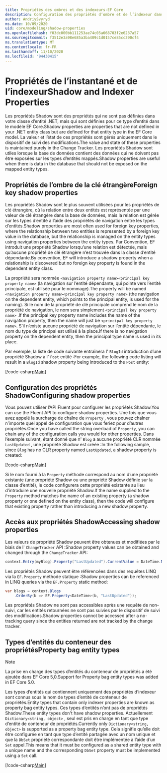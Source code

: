 ```yaml
---
title: Propriétés des ombres et des indexeurs-EF Core
description: Configuration des propriétés d’ombre et de l’indexeur dans un modèle de Entity Framework Core
author: AndriySvyryd
ms.date: 10/09/2020
uid: core/modeling/shadow-properties
ms.openlocfilehash: f03dc000bb111253ae74c05a668703f2e6237a57
ms.sourcegitcommit: f3512e3a98e685a3ba409c1d0157ce85cc390cf4
ms.translationtype: MT
ms.contentlocale: fr-FR
ms.lasthandoff: 11/10/2020
ms.locfileid: "94430415"
---
```

# <a name="shadow-and-indexer-properties"></a><span data-ttu-id="15bcb-103">Propriétés de l’instantané et de l’indexeur</span><span class="sxs-lookup"><span data-stu-id="15bcb-103">Shadow and Indexer Properties</span></span>

<span data-ttu-id="15bcb-104">Les propriétés Shadow sont des propriétés qui ne sont pas définies dans votre classe d’entité .NET, mais qui sont définies pour ce type d’entité dans le modèle EF Core.</span><span class="sxs-lookup"><span data-stu-id="15bcb-104">Shadow properties are properties that are not defined in your .NET entity class but are defined for that entity type in the EF Core model.</span></span> <span data-ttu-id="15bcb-105">La valeur et l’état de ces propriétés sont gérés uniquement dans le dispositif de suivi des modifications.</span><span class="sxs-lookup"><span data-stu-id="15bcb-105">The value and state of these properties is maintained purely in the Change Tracker.</span></span> <span data-ttu-id="15bcb-106">Les propriétés Shadow sont utiles lorsque la base de données contient des données qui ne doivent pas être exposées sur les types d’entités mappés.</span><span class="sxs-lookup"><span data-stu-id="15bcb-106">Shadow properties are useful when there is data in the database that should not be exposed on the mapped entity types.</span></span>

## <a name="foreign-key-shadow-properties"></a><span data-ttu-id="15bcb-107">Propriétés de l’ombre de la clé étrangère</span><span class="sxs-lookup"><span data-stu-id="15bcb-107">Foreign key shadow properties</span></span>

<span data-ttu-id="15bcb-108">Les propriétés Shadow sont le plus souvent utilisées pour les propriétés de clé étrangère, où la relation entre deux entités est représentée par une valeur de clé étrangère dans la base de données, mais la relation est gérée sur les types d’entité à l’aide des propriétés de navigation entre les types d’entités.</span><span class="sxs-lookup"><span data-stu-id="15bcb-108">Shadow properties are most often used for foreign key properties, where the relationship between two entities is represented by a foreign key value in the database, but the relationship is managed on the entity types using navigation properties between the entity types.</span></span> <span data-ttu-id="15bcb-109">Par Convention, EF introduit une propriété Shadow lorsqu’une relation est détectée, mais qu’aucune propriété de clé étrangère n’est trouvée dans la classe d’entité dépendante.</span><span class="sxs-lookup"><span data-stu-id="15bcb-109">By convention, EF will introduce a shadow property when a relationship is discovered but no foreign key property is found in the dependent entity class.</span></span>

<span data-ttu-id="15bcb-110">La propriété sera nommée `<navigation property name><principal key property name>` (la navigation sur l’entité dépendante, qui pointe vers l’entité principale, est utilisée pour le nommage).</span><span class="sxs-lookup"><span data-stu-id="15bcb-110">The property will be named `<navigation property name><principal key property name>` (the navigation on the dependent entity, which points to the principal entity, is used for the naming).</span></span> <span data-ttu-id="15bcb-111">Si le nom de la propriété de clé principale comprend le nom de la propriété de navigation, le nom sera simplement `<principal key property name>` .</span><span class="sxs-lookup"><span data-stu-id="15bcb-111">If the principal key property name includes the name of the navigation property, then the name will just be `<principal key property name>`.</span></span> <span data-ttu-id="15bcb-112">S’il n’existe aucune propriété de navigation sur l’entité dépendante, le nom du type de principal est utilisé à la place.</span><span class="sxs-lookup"><span data-stu-id="15bcb-112">If there is no navigation property on the dependent entity, then the principal type name is used in its place.</span></span>

<span data-ttu-id="15bcb-113">Par exemple, la liste de code suivante entraînera l' `BlogId` introduction d’une propriété Shadow à l' `Post` entité :</span><span class="sxs-lookup"><span data-stu-id="15bcb-113">For example, the following code listing will result in a `BlogId` shadow property being introduced to the `Post` entity:</span></span>

[!code-csharp[Main](../../../samples/core/Modeling/Conventions/ShadowForeignKey.cs?name=Conventions&highlight=21-23)]

## <a name="configuring-shadow-properties"></a><span data-ttu-id="15bcb-114">Configuration des propriétés Shadow</span><span class="sxs-lookup"><span data-stu-id="15bcb-114">Configuring shadow properties</span></span>

<span data-ttu-id="15bcb-115">Vous pouvez utiliser l’API Fluent pour configurer les propriétés Shadow.</span><span class="sxs-lookup"><span data-stu-id="15bcb-115">You can use the Fluent API to configure shadow properties.</span></span> <span data-ttu-id="15bcb-116">Une fois que vous avez appelé la surcharge de chaîne de `Property` , vous pouvez chaîner n’importe quel appel de configuration que vous feriez pour d’autres propriétés.</span><span class="sxs-lookup"><span data-stu-id="15bcb-116">Once you have called the string overload of `Property`, you can chain any of the configuration calls you would for other properties.</span></span> <span data-ttu-id="15bcb-117">Dans l’exemple suivant, étant donné que n' `Blog` a aucune propriété CLR nommée `LastUpdated` , une propriété Shadow est créée :</span><span class="sxs-lookup"><span data-stu-id="15bcb-117">In the following sample, since `Blog` has no CLR property named `LastUpdated`, a shadow property is created:</span></span>

[!code-csharp[Main](../../../samples/core/Modeling/FluentAPI/ShadowProperty.cs?name=ShadowProperty&highlight=8)]

<span data-ttu-id="15bcb-118">Si le nom fourni à la `Property` méthode correspond au nom d’une propriété existante (une propriété Shadow ou une propriété Shadow définie sur la classe d’entité), le code configurera cette propriété existante au lieu d’introduire une nouvelle propriété Shadow.</span><span class="sxs-lookup"><span data-stu-id="15bcb-118">If the name supplied to the `Property` method matches the name of an existing property (a shadow property or one defined on the entity class), then the code will configure that existing property rather than introducing a new shadow property.</span></span>

## <a name="accessing-shadow-properties"></a><span data-ttu-id="15bcb-119">Accès aux propriétés Shadow</span><span class="sxs-lookup"><span data-stu-id="15bcb-119">Accessing shadow properties</span></span>

<span data-ttu-id="15bcb-120">Les valeurs de propriété Shadow peuvent être obtenues et modifiées par le biais de l' `ChangeTracker` API :</span><span class="sxs-lookup"><span data-stu-id="15bcb-120">Shadow property values can be obtained and changed through the `ChangeTracker` API:</span></span>

```csharp
context.Entry(myBlog).Property("LastUpdated").CurrentValue = DateTime.Now;
```

<span data-ttu-id="15bcb-121">Les propriétés Shadow peuvent être référencées dans des requêtes LINQ via la `EF.Property` méthode statique :</span><span class="sxs-lookup"><span data-stu-id="15bcb-121">Shadow properties can be referenced in LINQ queries via the `EF.Property` static method:</span></span>

```csharp
var blogs = context.Blogs
    .OrderBy(b => EF.Property<DateTime>(b, "LastUpdated"));
```

<span data-ttu-id="15bcb-122">Les propriétés Shadow ne sont pas accessibles après une requête de non-suivi, car les entités retournées ne sont pas suivies par le dispositif de suivi des modifications.</span><span class="sxs-lookup"><span data-stu-id="15bcb-122">Shadow properties cannot be accessed after a no-tracking query since the entities returned are not tracked by the change tracker.</span></span>

## <a name="property-bag-entity-types"></a><span data-ttu-id="15bcb-123">Types d’entités du conteneur des propriétés</span><span class="sxs-lookup"><span data-stu-id="15bcb-123">Property bag entity types</span></span>

> [!NOTE]
> <span data-ttu-id="15bcb-124">La prise en charge des types d’entités du conteneur de propriétés a été ajoutée dans EF Core 5,0.</span><span class="sxs-lookup"><span data-stu-id="15bcb-124">Support for Property bag entity types was added in EF Core 5.0.</span></span>

<span data-ttu-id="15bcb-125">Les types d’entités qui contiennent uniquement des propriétés d’indexeur sont connus sous le nom de types d’entité de conteneur de propriétés.</span><span class="sxs-lookup"><span data-stu-id="15bcb-125">Entity types that contain only indexer properties are known as property bag entity types.</span></span> <span data-ttu-id="15bcb-126">Ces types d’entités n’ont pas de propriétés Shadow.</span><span class="sxs-lookup"><span data-stu-id="15bcb-126">These entity types don't have shadow properties.</span></span> <span data-ttu-id="15bcb-127">Actuellement `Dictionary<string, object>` , seul est pris en charge en tant que type d’entité de conteneur de propriétés.</span><span class="sxs-lookup"><span data-stu-id="15bcb-127">Currently only `Dictionary<string, object>` is supported as a property bag entity type.</span></span> <span data-ttu-id="15bcb-128">Cela signifie qu’elle doit être configurée en tant que type d’entité partagée avec un nom unique et que la `DbSet` propriété correspondante doit être implémentée à l’aide d’un `Set` appel.</span><span class="sxs-lookup"><span data-stu-id="15bcb-128">This means that it must be configured as a shared entity type with a unique name and the corresponding `DbSet` property must be implemented using a `Set` call.</span></span>

[!code-csharp[Main](../../../samples/core/Modeling/FluentAPI/SharedType.cs?name=SharedType&highlight=3,7)]
